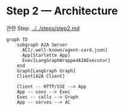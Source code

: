 # Step 2 — Architecture

관련 Step: [../../steps/step2.md](../../steps/step2.md)

```mermaid
graph TD
    subgraph A2A Server
      AC[/.well-known/agent-card.json]
      App[Starlette App]
      Exec[LangGraphWrappedA2AExecutor]
    end
    Graph[LangGraph Graph]
    Client[A2A Client]

    Client -- HTTP/SSE --> App
    App -- uses --> Exec
    Exec -- calls --> Graph
    App -- serves --> AC
```
